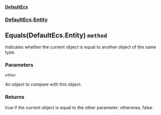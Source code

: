 #### [DefaultEcs](./DefaultEcs.md 'DefaultEcs')
### [DefaultEcs](./DefaultEcs.md#DefaultEcs 'DefaultEcs').[Entity](./DefaultEcs-Entity.md 'DefaultEcs.Entity')
## Equals(DefaultEcs.Entity) `method`
Indicates whether the current object is equal to another object of the same type.
### Parameters

<a name='DefaultEcs-Entity-Equals(DefaultEcs-Entity)-other'></a>
`other`

An object to compare with this object.
### Returns
true if the current object is equal to the other parameter; otherwise, false.

